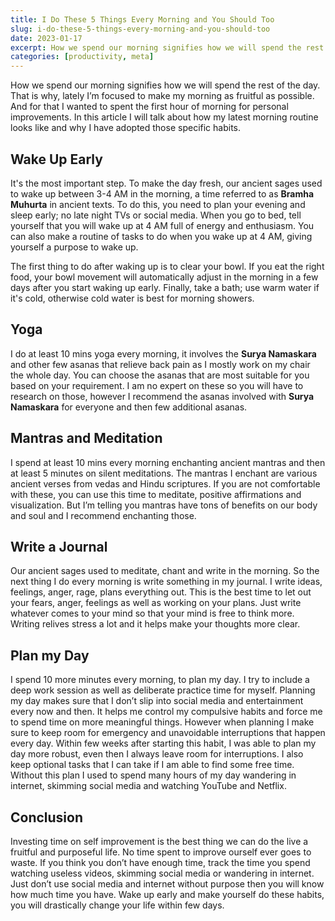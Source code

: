 ```yaml
---
title: I Do These 5 Things Every Morning and You Should Too
slug: i-do-these-5-things-every-morning-and-you-should-too
date: 2023-01-17
excerpt: How we spend our morning signifies how we will spend the rest of the day. That is why, lately I’m focused to make my morning as fruitful as possible. And for that I wanted to spent the first hour of morning for personal improvements. In this article I will talk about how my latest morning routine looks like and why I have adopted those specific habits.
categories: [productivity, meta]
---
```


How we spend our morning signifies how we will spend the rest of the day. That is why, lately I’m focused to make my morning as fruitful as possible. And for that I wanted to spent the first hour of morning for personal improvements. In this article I will talk about how my latest morning routine looks like and why I have adopted those specific habits.

## Wake Up Early

It's the most important step. To make the day fresh, our ancient sages used to wake up between 3-4 AM in the morning, a time referred to as **Bramha Muhurta** in ancient texts. To do this, you need to plan your evening and sleep early; no late night TVs or social media. When you go to bed, tell yourself that you will wake up at 4 AM full of energy and enthusiasm. You can also make a routine of tasks to do when you wake up at 4 AM, giving yourself a purpose to wake up.

The first thing to do after waking up is to clear your bowl. If you eat the right food, your bowl movement will automatically adjust in the morning in a few days after you start waking up early. Finally, take a bath; use warm water if it's cold, otherwise cold water is best for morning showers.

## Yoga

I do at least 10 mins yoga every morning, it involves the **Surya Namaskara** and other few asanas that relieve back pain as I mostly work on my chair the whole day. You can choose the asanas that are most suitable for you based on your requirement. I am no expert on these so you will have to research on those, however I recommend the asanas involved with **Surya Namaskara** for everyone and then few additional asanas.

## Mantras and Meditation

I spend at least 10 mins every morning enchanting ancient mantras and then at least 5 minutes on silent meditations. The mantras I enchant are various ancient verses from vedas and Hindu scriptures. If you are not comfortable with these, you can use this time to meditate, positive affirmations and visualization. But I’m telling you mantras have tons of benefits on our body and soul and I recommend enchanting those.

## Write a Journal

Our ancient sages used to meditate, chant and write in the morning. So the next thing I do every morning is write something in my journal. I write ideas, feelings, anger, rage, plans everything out. This is the best time to let out your fears, anger, feelings as well as working on your plans. Just write whatever comes to your mind so that your mind is free to think more. Writing relives stress a lot and it helps make your thoughts more clear.

## Plan my Day

I spend 10 more minutes every morning, to plan my day. I try to include a deep work session as well as deliberate practice time for myself. Planning my day makes sure that I don’t slip into social media and entertainment every now and then. It helps me control my compulsive habits and force me to spend time on more meaningful things. However when planning I make sure to keep room for emergency and unavoidable interruptions that happen every day. Within few weeks  after starting this habit, I was able to plan my day more robust, even then I always leave room for interruptions. I also keep optional tasks that I can take if I am able to find some free time. Without this plan I used to spend many hours of my day wandering in internet, skimming social media and watching YouTube and Netflix.

## Conclusion

Investing time on self improvement is the best thing we can do the live a fruitful and purposeful life. No time spent to improve ourself ever goes to waste. If you think you don’t have enough time, track the time you spend watching useless videos, skimming social media or wandering in internet. Just don’t use social media and internet without purpose then you will know how much time you have. Wake up early and make yourself do these habits, you will drastically change your life within few days.